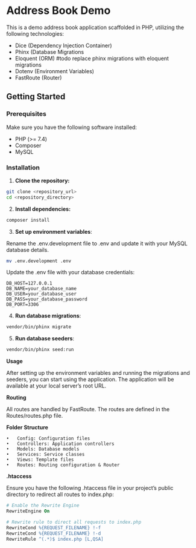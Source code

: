 # Address Book Demo

This is a demo address book application scaffolded in PHP, utilizing the following technologies:
- Dice (Dependency Injection Container)
- Phinx (Database Migrations
- Eloquent (ORM) #todo replace phinx migrations with eloquent migrations
- Dotenv (Environment Variables)
- FastRoute (Router)

## Getting Started

### Prerequisites

Make sure you have the following software installed:
- PHP (>= 7.4)
- Composer
- MySQL

### Installation

1. **Clone the repository:**

```bash
git clone <repository_url>
cd <repository_directory>
```

2. **Install dependencies:**

```bash
composer install
```

3.	**Set up environment variables**:

Rename the .env.development file to .env and update it with your MySQL database details.

```bash
mv .env.development .env
```

Update the .env file with your database credentials:
    
```env
DB_HOST=127.0.0.1
DB_NAME=your_database_name
DB_USER=your_database_user
DB_PASS=your_database_password
DB_PORT=3306
```
4.	**Run database migrations**:


```bash
vendor/bin/phinx migrate
```

5.	**Run database seeders**:

```bash
vendor/bin/phinx seed:run
```

**Usage**

After setting up the environment variables and running the migrations and seeders, you can start using the application. The application will be available at your local server’s root URL.

**Routing**

All routes are handled by FastRoute. The routes are defined in the Routes/routes.php file.


**Folder Structure**

	•	Config: Configuration files
	•	Controllers: Application controllers
	•	Models: Database models
	•	Services: Service classes
	•	Views: Template files
	•	Routes: Routing configuration & Router


**.htaccess**

Ensure you have the following .htaccess file in your project’s public directory to redirect all routes to index.php:

```apache
# Enable the Rewrite Engine
RewriteEngine On

# Rewrite rule to direct all requests to index.php
RewriteCond %{REQUEST_FILENAME} !-f
RewriteCond %{REQUEST_FILENAME} !-d
RewriteRule ^(.*)$ index.php [L,QSA]
```
